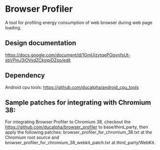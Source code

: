 # Browser Profiler

A tool for profiling energy consumption of web browser during web page loading.

## Design documentation
https://docs.google.com/document/d/1GmUjzytqePOqvnfsUt-sbVPjnJ3iOVsdZCksipiDZso/edit

## Dependency
Android cpu tools: https://github.com/ducalpha/android_cpu_tools

## Sample patches for integrating with Chromium 38:
For integrating Browser Profiler to Chromium 38, checkout the https://github.com/ducalpha/browser_profiler to base/third_party, then apply the following patches: browser_profiler_for_chromium_38.txt at the Chromium root source and browser_profiler_for_chromium_38_webkit_patch.txt at third_party/WebKit.
